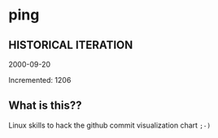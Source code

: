 # ping

## HISTORICAL ITERATION
2000-09-20

Incremented: 1206

## What is this?? 
Linux skills to hack the github commit visualization chart `;-)`
